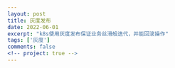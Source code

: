 ```yaml
---
layout: post
title: 灰度发布
date: 2022-06-01
excerpt: "k8s使用灰度发布保证业务丝滑般迭代，并能回滚操作"
tags: ['灰度']
comments: false
<!-- project: true -->
---
```

